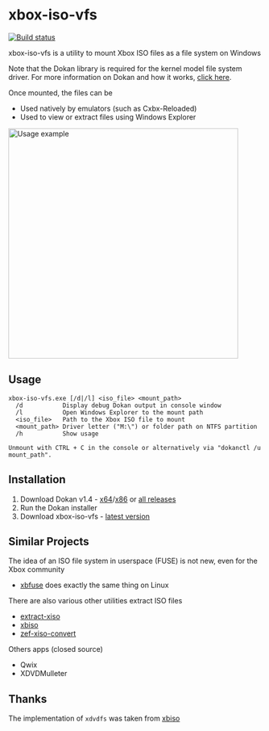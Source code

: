 # xbox-iso-vfs
[![Build status](https://ci.appveyor.com/api/projects/status/dp43t000dnga9w3m?svg=true)](https://ci.appveyor.com/project/x1nixmzeng/xbox-iso-vfs)

xbox-iso-vfs is a utility to mount Xbox ISO files as a file system on Windows

Note that the Dokan library is required for the kernel model file system driver. For more information on Dokan and how it works, [click here](https://github.com/dokan-dev/dokany#how-it-works).

Once mounted, the files can be
* Used natively by emulators (such as Cxbx-Reloaded)
* Used to view or extract files using Windows Explorer

<img width="456" alt="Usage example" src="https://user-images.githubusercontent.com/327967/103487886-76800500-4e00-11eb-8b74-81a3e890a1c1.png">


## Usage

    xbox-iso-vfs.exe [/d|/l] <iso_file> <mount_path>
      /d           Display debug Dokan output in console window
      /l           Open Windows Explorer to the mount path
      <iso_file>   Path to the Xbox ISO file to mount
      <mount_path> Driver letter ("M:\") or folder path on NTFS partition
      /h           Show usage
    
    Unmount with CTRL + C in the console or alternatively via "dokanctl /u mount_path".


## Installation

1. Download Dokan v1.4 - [x64](https://github.com/dokan-dev/dokany/releases/download/v1.4.0.1000/Dokan_x64.msi)/[x86](https://github.com/dokan-dev/dokany/releases/download/v1.4.0.1000/Dokan_x86.msi) or [all releases](https://github.com/dokan-dev/dokany/releases/tag/v1.4.0.1000)
2. Run the Dokan installer
3. Download xbox-iso-vfs - [latest version](https://github.com/x1nixmzeng/xbox-iso-vfs/releases/download/v1.1/Release.zip)


## Similar Projects

The idea of an ISO file system in userspace (FUSE) is not new, even for the Xbox community
* [xbfuse](https://github.com/multimediamike/xbfuse) does exactly the same thing on Linux

There are also various other utilities extract ISO files
* [extract-xiso](https://github.com/XboxDev/extract-xiso)
* [xbiso](https://github.com/thrimbor/xbiso)
* [zef-xiso-convert](https://github.com/zefie/zef-xiso-convert)

Others apps (closed source)
* Qwix
* XDVDMulleter


## Thanks

The implementation of `xdvdfs` was taken from [xbiso](https://github.com/thrimbor/xbiso)
